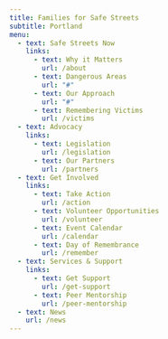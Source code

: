 ```yaml
---
title: Families for Safe Streets
subtitle: Portland
menu:
  - text: Safe Streets Now
    links:
      - text: Why it Matters
        url: /about
      - text: Dangerous Areas
        url: "#"
      - text: Our Approach
        url: "#"
      - text: Remembering Victims
        url: /victims
  - text: Advocacy
    links:
      - text: Legislation
        url: /legislation
      - text: Our Partners
        url: /partners
  - text: Get Involved
    links:
      - text: Take Action
        url: /action
      - text: Volunteer Opportunities
        url: /volunteer
      - text: Event Calendar
        url: /calendar
      - text: Day of Remembrance
        url: /remember
  - text: Services & Support
    links:
      - text: Get Support
        url: /get-support
      - text: Peer Mentorship
        url: /peer-mentorship
  - text: News
    url: /news
---
```

